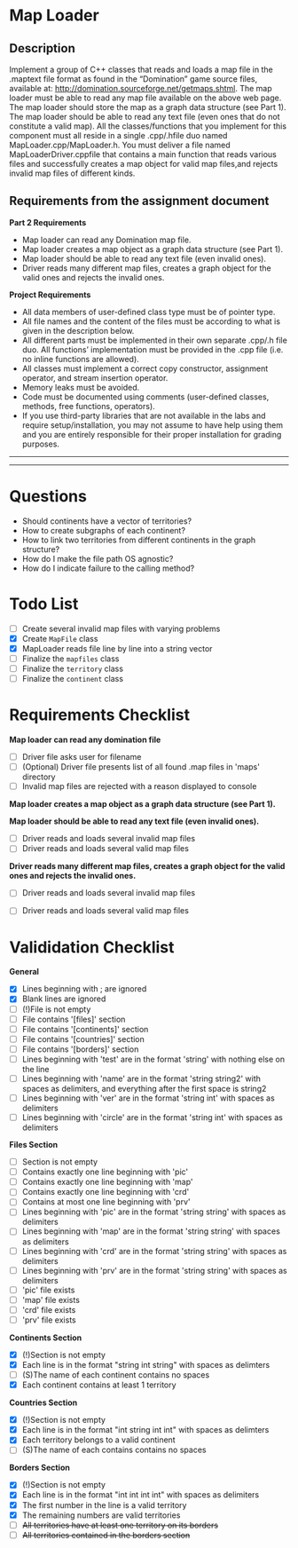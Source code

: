 # Map Loader

## Description

Implement a group of C++ classes that reads and loads a map file in the .maptext file format as found in the “Domination” game source files, available at: http://domination.sourceforge.net/getmaps.shtml. The map loader must be able to read any map file available on the above web page. The map loader should store the map as a graph data structure (see Part 1). The map loader should be able to read any text file (even ones that do not constitute a valid map). All the classes/functions that you implement for this component must all reside in a single .cpp/.hfile duo named MapLoader.cpp/MapLoader.h. You must deliver a file named MapLoaderDriver.cppfile that contains a main function that reads various files and successfully creates a map object for valid map files,and rejects invalid map files of different kinds.

## Requirements from the assignment document

**Part 2 Requirements**
- Map loader can read any Domination map file.
- Map loader creates a map object as a graph data structure (see Part 1).
- Map loader should be able to read any text file (even invalid ones).
- Driver reads many different map files, creates a graph object for the valid ones and rejects the invalid ones.

**Project Requirements**
- All data members of user-defined class type must be of pointer type.
- All file names and the content of the files must be according to what is given in the description below.
- All different parts must be implemented in their own separate .cpp/.h file duo. All functions’ implementation must be provided in the .cpp file (i.e. no inline functions are allowed).
- All classes must implement a correct copy constructor, assignment operator, and stream insertion operator.
- Memory leaks must be avoided.
- Code must be documented using comments (user-defined classes, methods, free functions, operators).
- If you use third-party libraries that are not available in the labs and require setup/installation, you may not assume to have help using them and you are entirely responsible for their proper installation for grading purposes.

---
---

# Questions
- Should continents have a vector of territories?
- How to create subgraphs of each continent?
- How to link two territories from different continents in the graph structure?
- How do I make the file path OS agnostic?
- How do I indicate failure to the calling method?

# Todo List
- [ ] Create several invalid map files with varying problems
- [x] Create `MapFile` class
- [x] MapLoader reads file line by line into a string vector
- [ ] Finalize the `mapfiles` class
- [ ] Finalize the `territory` class
- [ ] Finalize the `continent` class

# Requirements Checklist
**Map loader can read any domination file**
- [ ] Driver file asks user for filename
- [ ] (Optional) Driver file presents list of all found .map files in 'maps' directory
- [ ] Invalid map files are rejected with a reason displayed to console

**Map loader creates a map object as a graph data structure (see Part 1).**


**Map loader should be able to read any text file (even invalid ones).**
- [ ] Driver reads and loads several invalid map files
- [ ] Driver reads and loads several valid map files

**Driver reads many different map files, creates a graph object for the valid ones and rejects the invalid ones.**
- [ ] Driver reads and loads several invalid map files
- [ ] Driver reads and loads several valid map files


# Valididation Checklist
**General**
- [x] Lines beginning with ; are ignored
- [x] Blank lines are ignored
- [ ] (!)File is not empty
- [ ] File contains '[files]' section
- [ ] File contains '[continents]' section
- [ ] File contains '[countries]' section
- [ ] File contains '[borders]' section
- [ ] Lines beginning with 'test' are in the format 'string' with nothing else on the line
- [ ] Lines beginning with 'name' are in the format 'string string2' with spaces as delimiters, and everything after the first space is string2
- [ ] Lines beginning with 'ver' are in the format 'string int' with spaces as delimiters
- [ ] Lines beginning with 'circle' are in the format 'string int' with spaces as delimiters

**Files Section**
- [ ] Section is not empty
- [ ] Contains exactly one line beginning with 'pic'
- [ ] Contains exactly one line beginning with 'map'
- [ ] Contains exactly one line beginning with 'crd'
- [ ] Contains at most one line beginning with 'prv'
- [ ] Lines beginning with 'pic' are in the format 'string string' with spaces as delimiters
- [ ] Lines beginning with 'map' are in the format 'string string' with spaces as delimiters
- [ ] Lines beginning with 'crd' are in the format 'string string' with spaces as delimiters
- [ ] Lines beginning with 'prv' are in the format 'string string' with spaces as delimiters
- [ ] 'pic' file exists
- [ ] 'map' file exists
- [ ] 'crd' file exists
- [ ] 'prv' file exists

**Continents Section**
- [x] (!)Section is not empty
- [x] Each line is in the format "string int string" with spaces as delimters
- [ ] (S)The name of each continent contains no spaces
- [x] Each continent contains at least 1 territory

**Countries Section**
- [x] (!)Section is not empty
- [x] Each line is in the format "int string int int" with spaces as delimters
- [x] Each territory belongs to a valid continent
- [ ] (S)The name of each contains contains no spaces

**Borders Section**
- [x] (!)Section is not empty
- [x] Each line is in the format "int int int int" with spaces as delimiters
- [x] The first number in the line is a valid territory
- [x] The remaining numbers are valid territories
- [ ] ~~All territories have at least one territory on its borders~~
- [ ] ~~All territories contained in the borders section~~